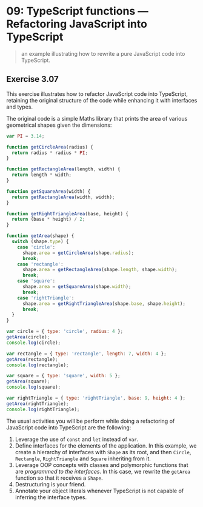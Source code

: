 # 09: TypeScript functions &mdash; Refactoring JavaScript into TypeScript
> an example illustrating how to rewrite a pure JavaScript code into TypeScript.

## Exercise 3.07

This exercise illustrates how to refactor JavaScript code into TypeScript, retaining the original structure of the code while enhancing it with interfaces and types.

The original code is a simple Maths library that prints the area of various geometrical shapes given the dimensions:

```javascript
var PI = 3.14;

function getCircleArea(radius) {
  return radius * radius * PI;
}

function getRectangleArea(length, width) {
  return length * width;
}

function getSquareArea(width) {
  return getRectangleArea(width, width);
}

function getRightTriangleArea(base, height) {
  return (base * height) / 2;
}

function getArea(shape) {
  switch (shape.type) {
    case 'circle':
      shape.area = getCircleArea(shape.radius);
      break;
    case 'rectangle':
      shape.area = getRectangleArea(shape.length, shape.width);
      break;
    case 'square':
      shape.area = getSquareArea(shape.width);
      break;
    case 'rightTriangle':
      shape.area = getRightTriangleArea(shape.base, shape.height);
      break;
  }
}

var circle = { type: 'circle', radius: 4 };
getArea(circle);
console.log(circle);

var rectangle = { type: 'rectangle', length: 7, width: 4 };
getArea(rectangle);
console.log(rectangle);

var square = { type: 'square', width: 5 };
getArea(square);
console.log(square);

var rightTriangle = { type: 'rightTriangle', base: 9, height: 4 };
getArea(rightTriangle);
console.log(rightTriangle);
```

The usual activities you will be perform while doing a refactoring of JavaScript code into TypeScript are the following:

1. Leverage the use of `const` and `let` instead of `var`.
2. Define interfaces for the elements of the application. In this example, we create a hierarchy of interfaces with `Shape` as its root, and then `Circle`, `Rectangle`, `RightTriangle` and `Square` inheriting from it.
3. Leverage OOP concepts with classes and polymorphic functions that are *programmed to the interfaces*. In this case, we rewrite the `getArea` function so that it receives a `Shape`.
4. Destructuring is your friend.
5. Annotate your object literals whenever TypeScript is not capable of inferring the interface types.